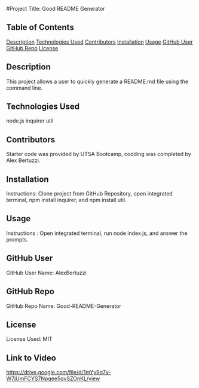 
  #Project Title: Good README Generator

  ## Table of Contents
  [Description](#description)
  [Technologies Used](#technologies)
  [Contributors](#contributors)
  [Installation](#install)
  [Usage](#usage)
  [GitHub User](#github)
  [GitHub Repo](#repo)
  [License](#license)

  ## Description
  This project allows a user to quickly generate a README.md file using the command line.

  ## Technologies Used
  node.js   inquirer   util

  ## Contributors
  Starter code was provided by UTSA Bootcamp, codding was completed by Alex Bertuzzi.

  ## Installation
  Instructions: Clone project from GitHub Repository, open integrated terminal, npm install inquirer, and npm install util.

  ## Usage
  Instructions : Open integrated terminal, run node index.js, and answer the prompts.

  ## GitHub User
  GitHub User Name: AlexBertuzzi

  ## GitHub Repo
  GitHub Repo Name: Good-README-Generator

  ## License
  License Used: MIT

  ## Link to Video
  https://drive.google.com/file/d/1mYy9q7v-W7jUmFCYS7Npqee5qvSZOnKL/view

